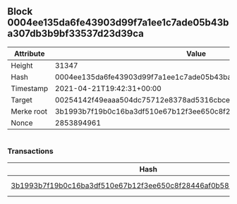## Block 0004ee135da6fe43903d99f7a1ee1c7ade05b43ba307db3b9bf33537d23d39ca

Attribute | Value
--- | ---
Height | 31347
Hash | 0004ee135da6fe43903d99f7a1ee1c7ade05b43ba307db3b9bf33537d23d39ca
Timestamp | 2021-04-21T19:42:31+00:00
Target | 00254142f49eaaa504dc75712e8378ad5316cbcead634704b3734b6271167cc4
Merke root | 3b1993b7f19b0c16ba3df510e67b12f3ee650c8f28446af0b581c0e2e6c70be6
Nonce | 2853894961

```

```

### Transactions

Hash | Amount
--- | ---
[3b1993b7f19b0c16ba3df510e67b12f3ee650c8f28446af0b581c0e2e6c70be6](3b1993b7f19b0c16ba3df510e67b12f3ee650c8f28446af0b581c0e2e6c70be6.md) | 10.00000000 SKEPTI 
